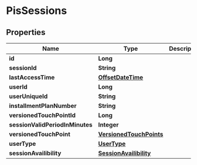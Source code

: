
# PisSessions

## Properties
Name | Type | Description | Notes
------------ | ------------- | ------------- | -------------
**id** | **Long** |  | 
**sessionId** | **String** |  |  [optional]
**lastAccessTime** | [**OffsetDateTime**](OffsetDateTime.md) |  | 
**userId** | **Long** |  |  [optional]
**userUniqueId** | **String** |  |  [optional]
**installmentPlanNumber** | **String** |  |  [optional]
**versionedTouchPointId** | **Long** |  |  [optional]
**sessionValidPeriodInMinutes** | **Integer** |  | 
**versionedTouchPoint** | [**VersionedTouchPoints**](VersionedTouchPoints.md) |  |  [optional]
**userType** | [**UserType**](UserType.md) |  |  [optional]
**sessionAvailibility** | [**SessionAvailibility**](SessionAvailibility.md) |  | 



